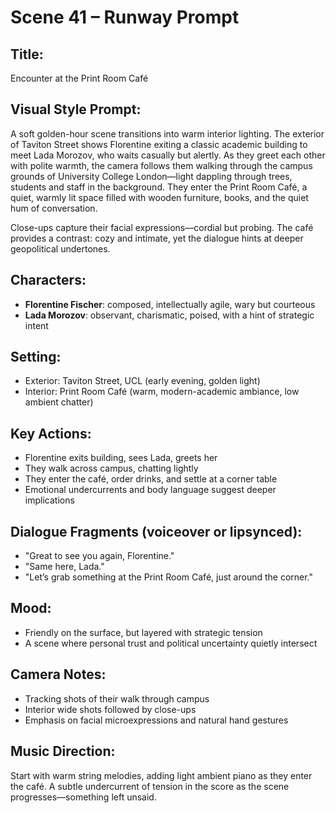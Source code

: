 # Scene 41 – Runway Prompt

## Title:
Encounter at the Print Room Café

## Visual Style Prompt:
A soft golden-hour scene transitions into warm interior lighting. The exterior of Taviton Street shows Florentine exiting a classic academic building to meet Lada Morozov, who waits casually but alertly. As they greet each other with polite warmth, the camera follows them walking through the campus grounds of University College London—light dappling through trees, students and staff in the background. They enter the Print Room Café, a quiet, warmly lit space filled with wooden furniture, books, and the quiet hum of conversation.

Close-ups capture their facial expressions—cordial but probing. The café provides a contrast: cozy and intimate, yet the dialogue hints at deeper geopolitical undertones.

## Characters:
- **Florentine Fischer**: composed, intellectually agile, wary but courteous
- **Lada Morozov**: observant, charismatic, poised, with a hint of strategic intent

## Setting:
- Exterior: Taviton Street, UCL (early evening, golden light)
- Interior: Print Room Café (warm, modern-academic ambiance, low ambient chatter)

## Key Actions:
- Florentine exits building, sees Lada, greets her
- They walk across campus, chatting lightly
- They enter the café, order drinks, and settle at a corner table
- Emotional undercurrents and body language suggest deeper implications

## Dialogue Fragments (voiceover or lipsynced):
- "Great to see you again, Florentine."
- "Same here, Lada."
- "Let’s grab something at the Print Room Café, just around the corner."

## Mood:
- Friendly on the surface, but layered with strategic tension
- A scene where personal trust and political uncertainty quietly intersect

## Camera Notes:
- Tracking shots of their walk through campus
- Interior wide shots followed by close-ups
- Emphasis on facial microexpressions and natural hand gestures

## Music Direction:
Start with warm string melodies, adding light ambient piano as they enter the café. A subtle undercurrent of tension in the score as the scene progresses—something left unsaid.


